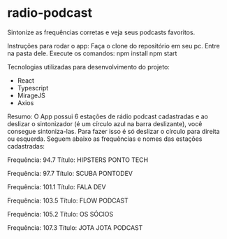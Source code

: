 # radio-podcast
Sintonize as frequências corretas e veja seus podcasts favoritos.

Instruções para rodar o app:
Faça o clone do repositório em seu pc. Entre na pasta dele. Execute os comandos:
npm install 
npm start

Tecnologias utilizadas para desenvolvimento do projeto:
- React
- Typescript
- MirageJS
- Axios

Resumo:
O App possui 6 estações de rádio podcast cadastradas e ao deslizar o sintonizador (é um círculo azul na barra deslizante), você consegue sintoniza-las. Para fazer isso é só deslizar o círculo para direita ou esquerda. Seguem abaixo as frequências e nomes das estações cadastradas:

Frequência: 94.7
Título: HIPSTERS PONTO TECH

Frequência: 97.7
Título: SCUBA PONTODEV

Frequência: 101.1
Título: FALA DEV

Frequência: 103.5
Título: FLOW PODCAST

Frequência: 105.2
Título: OS SÓCIOS

Frequência: 107.3
Título: JOTA JOTA PODCAST
